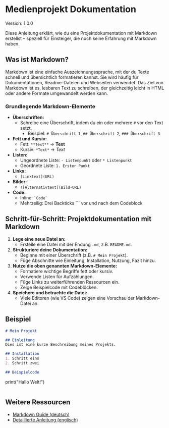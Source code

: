 # Medienprojekt Dokumentation
Version: 1.0.0

Diese Anleitung erklärt, wie du eine Projektdokumentation mit Markdown erstellst – speziell für Einsteiger, die noch keine Erfahrung mit Markdown haben.

## Was ist Markdown?

Markdown ist eine einfache Auszeichnungssprache, mit der du Texte schnell und übersichtlich formatieren kannst. Sie wird häufig für Dokumentationen, Readme-Dateien und Webseiten verwendet. Das Ziel von Markdown ist es, lesbaren Text zu schreiben, der gleichzeitig leicht in HTML oder andere Formate umgewandelt werden kann.

### Grundlegende Markdown-Elemente

- **Überschriften:**
	- Schreibe eine Überschrift, indem du ein oder mehrere `#` vor den Text setzt.
		- Beispiel: `# Überschrift 1`, `## Überschrift 2`, `### Überschrift 3`
- **Fett und Kursiv:**
	- Fett: `**Text**` → **Text**
	- Kursiv: `*Text*` → *Text*
- **Listen:**
	- Ungeordnete Liste: `- Listenpunkt` oder `* Listenpunkt`
	- Geordnete Liste: `1. Erster Punkt`
- **Links:**
	- `[Linktext](URL)`
- **Bilder:**
	- `![Alternativtext](Bild-URL)`
- **Code:**
	- Inline: `` `Code` ``
	- Mehrzeilig: Drei Backticks ``` vor und nach dem Codeblock

## Schritt-für-Schritt: Projektdokumentation mit Markdown

1. **Lege eine neue Datei an:**
	 - Erstelle eine Datei mit der Endung `.md`, z.B. `README.md`.
2. **Strukturiere deine Dokumentation:**
	 - Beginne mit einer Überschrift (z.B. `# Mein Projekt`).
	 - Füge Abschnitte wie Einleitung, Installation, Nutzung, Fazit hinzu.
3. **Nutze die oben genannten Markdown-Elemente:**
	 - Formatiere wichtige Begriffe fett oder kursiv.
	 - Verwende Listen für Aufzählungen.
	 - Füge Links zu weiterführenden Ressourcen ein.
	 - Zeige Beispielcode mit Codeblöcken.
4. **Speichere und betrachte die Datei:**
	 - Viele Editoren (wie VS Code) zeigen eine Vorschau der Markdown-Datei an.

## Beispiel

```markdown
# Mein Projekt

## Einleitung
Dies ist eine kurze Beschreibung meines Projekts.

## Installation
1. Schritt eins
2. Schritt zwei

## Beispielcode
```
print("Hallo Welt!")
```
```

## Weitere Ressourcen
- [Markdown Guide (deutsch)](https://www.markdownguide.org/basic-syntax/)
- [Detaillierte Anleitung (englisch)](https://www.markdownguide.org/)


